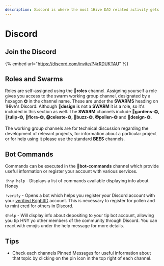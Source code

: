 ```yaml
---
description: Discord is where the most 1Hive DAO related activity gets buzzing.
---
```


# Discord

## Join the Discord

{% embed url="https://discord.com/invite/P4rRDUKTAU" %}

## Roles and Swarms

Roles are self-assigned using the 🧚**roles** channel. Assigning yourself a role gives you access to the swarm working group channel, designated by a hexagon **⏣** in the channel name. These are under the **SWARMS** heading on 1Hive's Discord. Although 🌈**design** is not a **SWARM** it is a role, so it's included in this section as well. The **SWARM** channels include 🌻**gardens-⏣, 🌷tulip-⏣, 🌺flora-⏣, 🌞celeste-⏣, 🐝buzz-⏣, 🏵pollen-⏣** and 🌈**design-⏣.**

The working group channels are for technical discussion regarding the development of relevant projects, for information about a particular project or for help using it please use the standard **BEES** channels.

## **Bot Commands**

Commands can be executed in the **🤖bot-commands** channel which provide useful information or register your account with various services.

`!hny help` - Displays a list of commands available displaying info about Honey

`!verify` - Opens a bot which helps you register your Discord account with your [verified BrightID](../../guides/brightid.md) account. This is necessary to register for pollen and to mint cred for others in Discord.

`$help` -  Will display info about depositing to your tip bot account, allowing you tip HNY yo other members of the community through Discord. You can react with emojis under the help message for more details.

## **Tips**

* Check each channels Pinned Messages for useful information about that topic by clicking on the pin icon in the top right of each channel.

